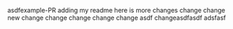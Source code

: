 asdfexample-PR
adding my readme here is more changes
change
change
new change
change
change
change
change
asdf
changeasdfasdf
adsfasf
